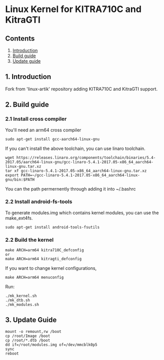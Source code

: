 
# Linux Kernel for KITRA710C and KitraGTI

## Contents
1. [Introduction](#1-introduction)
2. [Build guide](#2-build-guide)
3. [Update guide](#3-update-guide)

## 1. Introduction
Fork from 'linux-artik' repository adding KITRA710C and KitraGTI support.

## 2. Build guide
### 2.1 Install cross compiler

You'll need an arm64 cross compiler
```
sudo apt-get install gcc-aarch64-linux-gnu
```
If you can't install the above toolchain, you can use linaro toolchain.
```
wget https://releases.linaro.org/components/toolchain/binaries/5.4-2017.05/aarch64-linux-gnu/gcc-linaro-5.4.1-2017.05-x86_64_aarch64-linux-gnu.tar.xz
tar xf gcc-linaro-5.4.1-2017.05-x86_64_aarch64-linux-gnu.tar.xz
export PATH=~/gcc-linaro-5.4.1-2017.05-x86_64_aarch64-linux-gnu/bin:$PATH
```

You can the path permernently through adding it into ~/.bashrc

### 2.2 Install android-fs-tools
To generate modules.img which contains kernel modules, you can use the make_ext4fs.
```
sudo apt-get install android-tools-fsutils
```

### 2.2 Build the kernel

```
make ARCH=arm64 kitra710C_defconfig
or
make ARCH=arm64 kitragti_defconfig
```
If you want to change kernel configurations,
```
make ARCH=arm64 menuconfig
```
Run:

```
./mk_kernel.sh
./mk_dtb.sh
./mk_modules.sh
```

## 3. Update Guide

```
mount -o remount,rw /boot
cp /root/Image /boot
cp /root/*.dtb /boot
dd if=/root/modules.img of=/dev/mmcblk0p5
sync
reboot
```

